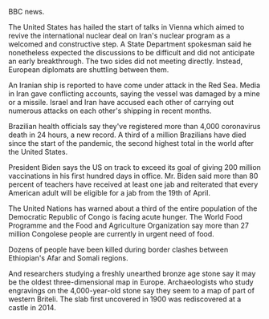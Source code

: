 BBC news.

The United States has hailed the start of talks in Vienna which aimed to revive the international nuclear deal on Iran's nuclear program as a welcomed and constructive step. A State Department spokesman said he nonetheless expected the discussions to be difficult and did not anticipate an early breakthrough. The two sides did not meeting directly. Instead, European diplomats are shuttling between them.

An Iranian ship is reported to have come under attack in the Red Sea. Media in Iran gave conflicting accounts, saying the vessel was damaged by a mine or a missile. Israel and Iran have accused each other of carrying out numerous attacks on each other's shipping in recent months.

Brazilian health officials say they've registered more than 4,000 coronavirus death in 24 hours, a new record. A third of a million Brazilians have died since the start of the pandemic, the second highest total in the world after the United States.

President Biden says the US on track to exceed its goal of giving 200 million vaccinations in his first hundred days in office. Mr. Biden said more than 80 percent of teachers have received at least one jab and reiterated that every American adult will be eligible for a jab from the 19th of April.

The United Nations has warned about a third of the entire population of the Democratic Republic of Congo is facing acute hunger. The World Food Programme and the Food and Agriculture Organization say more than 27 million Congolese people are currently in urgent need of food.

Dozens of people have been killed during border clashes between Ethiopian's Afar and Somali regions.

And researchers studying a freshly unearthed bronze age stone say it may be the oldest three-dimensional map in Europe. Archaeologists who study engravings on the 4,000-year-old stone say they seem to a map of part of western Briteli. The slab first uncovered in 1900 was rediscovered at a castle in 2014.
